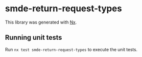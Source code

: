 # smde-return-request-types

This library was generated with [Nx](https://nx.dev).

## Running unit tests

Run `nx test smde-return-request-types` to execute the unit tests.
